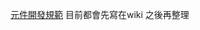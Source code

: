 [元件開發規範](https://gitlab.com/asus-icr/chips/-/wikis/%E5%85%83%E4%BB%B6%E9%96%8B%E7%99%BC%E8%A6%8F%E7%AF%84)
目前都會先寫在wiki
之後再整理
